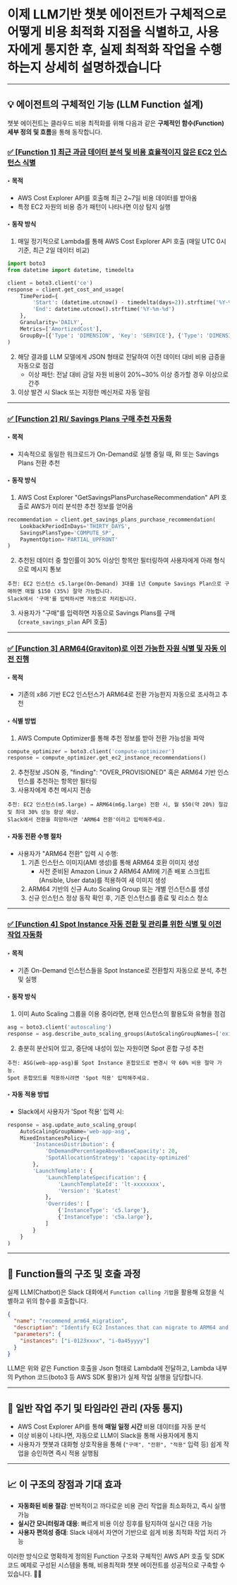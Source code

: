 # 이제 LLM기반 챗봇 에이전트가 **구체적으로 어떻게 비용 최적화 지점을 식별하고, 사용자에게 통지한 후, 실제 최적화 작업을 수행하는지** 상세히 설명하겠습니다

---

## 💡 에이전트의 구체적인 기능 (LLM Function 설계)

챗봇 에이전트는 클라우드 비용 최적화를 위해 다음과 같은 **구체적인 함수(Function) 세부 정의 및 흐름**을 통해 동작합니다.

### [✅ [Function 1] 최근 과금 데이터 분석 및 비용 효율적이지 않은 EC2 인스턴스 식별](pplx://action/followup)

#### ‣ 목적

- AWS Cost Explorer API를 호출해 최근 2~7일 비용 데이터를 받아옴
- 특정 EC2 자원의 비용 증가 패턴이 나타나면 이상 탐지 실행

#### ‣ 동작 방식

1. 매일 정기적으로 Lambda를 통해 AWS Cost Explorer API 호출 (매일 UTC 0시 기준, 최근 2일 데이터 비교)

```python
import boto3
from datetime import datetime, timedelta

client = boto3.client('ce')
response = client.get_cost_and_usage(
    TimePeriod={
        'Start': (datetime.utcnow() - timedelta(days=2)).strftime('%Y-%m-%d'),
        'End': datetime.utcnow().strftime('%Y-%m-%d')
    },
    Granularity='DAILY',
    Metrics=['AmortizedCost'],
    GroupBy=[{'Type': 'DIMENSION', 'Key': 'SERVICE'}, {'Type': 'DIMENSION', 'Key': 'RESOURCE_ID'}]
)
```

2. 해당 결과를 LLM 모델에게 JSON 형태로 전달하여 이전 데이터 대비 비용 급증을 자동으로 점검
   - 이상 패턴: 전날 대비 금일 자원 비용이 20%~30% 이상 증가할 경우 이상으로 간주
3. 이상 발견 시 Slack 또는 지정한 메신저로 자동 알림

---

### [✅ [Function 2] RI/ Savings Plans 구매 추천 자동화](pplx://action/followup)

#### ‣ 목적

- 지속적으로 동일한 워크로드가 On-Demand로 실행 중일 때, RI 또는 Savings Plans 전환 추천

#### ‣ 동작 방식

1. AWS Cost Explorer "GetSavingsPlansPurchaseRecommendation" API 호출로 AWS가 미리 분석한 추천 정보를 얻어옴

```python
recommendation = client.get_savings_plans_purchase_recommendation(
    LookbackPeriodInDays='THIRTY_DAYS',
    SavingsPlansType='COMPUTE_SP',
    PaymentOption='PARTIAL_UPFRONT'
)
```

2. 추천된 데이터 중 할인률이 30% 이상인 항목만 필터링하여 사용자에게 아래 형식으로 메시지 통보

```
추천: EC2 인스턴스 c5.large(On-Demand) 3대를 1년 Compute Savings Plan으로 구매하면 매월 $150 (35%) 절약 가능합니다.
Slack에서 '구매'를 입력하시면 자동으로 처리됩니다.
```

3. 사용자가 "구매"를 입력하면 자동으로 Savings Plans를 구매 (`create_savings_plan` API 호출)

---

### [✅ [Function 3] ARM64(Graviton)로 이전 가능한 자원 식별 및 자동 이전 진행](pplx://action/followup)

#### ‣ 목적

- 기존의 x86 기반 EC2 인스턴스가 ARM64로 전환 가능한지 자동으로 조사하고 추천

#### ‣ 식별 방법

1. AWS Compute Optimizer를 통해 추천 정보를 받아 전환 가능성을 파악

```python
compute_optimizer = boto3.client('compute-optimizer')
response = compute_optimizer.get_ec2_instance_recommendations()
```

2. 추천정보 JSON 중, "finding": "OVER_PROVISIONED" 혹은 ARM64 기반 인스턴스를 추천하는 항목만 필터링
3. 사용자에게 추천 메시지 전송

```
추천: EC2 인스턴스(m5.large) → ARM64(m6g.large) 전환 시, 월 $50(약 20%) 절감 및 최대 30% 성능 향상 예상.
Slack에서 전환을 희망하시면 'ARM64 전환'이라고 입력해주세요.
```

#### ‣ 자동 전환 수행 절차

- 사용자가 "ARM64 전환" 입력 시 수행:
  1. 기존 인스턴스 이미지(AMI 생성)를 통해 ARM64 호환 이미지 생성
     - 사전 준비된 Amazon Linux 2 ARM64 AMI에 기존 배포 스크립트(Ansible, User data)를 적용하여 새 이미지 생성
  2. ARM64 기반의 신규 Auto Scaling Group 또는 개별 인스턴스를 생성
  3. 신규 인스턴스 정상 동작 확인 후, 기존 인스턴스를 종료 및 리소스 청소

---

### [✅ [Function 4] Spot Instance 자동 전환 및 관리를 위한 식별 및 이전 작업 자동화](pplx://action/followup)

#### ‣ 목적

- 기존 On-Demand 인스턴스들을 Spot Instance로 전환할지 자동으로 분석, 추천 및 실행

#### ‣ 동작 방식

1. 이미 Auto Scaling 그룹을 이용 중이라면, 현재 인스턴스의 활용도와 유형을 점검

```python
asg = boto3.client('autoscaling')
response = asg.describe_auto_scaling_groups(AutoScalingGroupNames=['existing-asg'])
```

2. 충분히 분산되어 있고, 중단에 내성이 있는 자원이면 Spot 혼합 구성 추천

```
추천: ASG(web-app-asg)를 Spot Instance 혼합모드로 변경시 약 60% 비용 절약 가능.
Spot 혼합모드를 적용하시려면 'Spot 적용' 입력해주세요.
```

#### ‣ 자동 적용 방법

- Slack에서 사용자가 'Spot 적용' 입력 시:

```python
response = asg.update_auto_scaling_group(
    AutoScalingGroupName='web-app-asg',
    MixedInstancesPolicy={
        'InstancesDistribution': {
            'OnDemandPercentageAboveBaseCapacity': 20,
            'SpotAllocationStrategy': 'capacity-optimized'
        },
        'LaunchTemplate': {
            'LaunchTemplateSpecification': {
                'LaunchTemplateId': 'lt-xxxxxxxx',
                'Version': '$Latest'
            },
            'Overrides': [
                {'InstanceType': 'c5.large'},
                {'InstanceType': 'c5a.large'},
            ]
        }
    }
)
```

---

## 📌 Function들의 구조 및 호출 과정

실제 LLM(Chatbot)은 Slack 대화에서 `Function calling 기법`을 활용해 요청을 식별하고 위의 함수를 호출합니다.

```json
{
  "name": "recommend_arm64_migration",
  "description": "Identify EC2 Instances that can migrate to ARM64 and apply migration.",
  "parameters": {
    "instances": ["i-0123xxxx", "i-0a45yyyy"]
  }
}
```

LLM은 위와 같은 Function 호출을 Json 형태로 Lambda에 전달하고, Lambda 내부의 Python 코드(boto3 등 AWS SDK 활용)가 실제 작업 실행을 담당합니다.

---

## 📅 일반 작업 주기 및 타임라인 관리 (자동 통지)

- AWS Cost Explorer API를 통해 **매일 일정 시간** 비용 데이터를 자동 분석
- 이상 비용이 나타나면, 자동으로 LLM이 Slack을 통해 사용자에게 통지
- 사용자가 챗봇과 대화형 상호작용을 통해 (`"구매", "전환", "적용"` 입력 등) 쉽게 작업을 승인하면 즉시 적용 실행됨

---

## 📈 이 구조의 장점과 기대 효과

- **자동화된 비용 절감**: 반복적이고 까다로운 비용 관리 작업을 최소화하고, 즉시 실행 가능
- **실시간 모니터링과 대응**: 빠르게 비용 이상 징후를 탐지하여 실시간 대응 가능
- **사용자 편의성 증대**: Slack 내에서 자연어 기반으로 쉽게 비용 최적화 작업 처리 가능

이러한 방식으로 명확하게 정의된 Function 구조와 구체적인 AWS API 호출 및 SDK 코드 예제로 구성된 시스템을 통해, 비용최적화 챗봇 에이전트를 성공적으로 구축할 수 있습니다. 🚀✨
